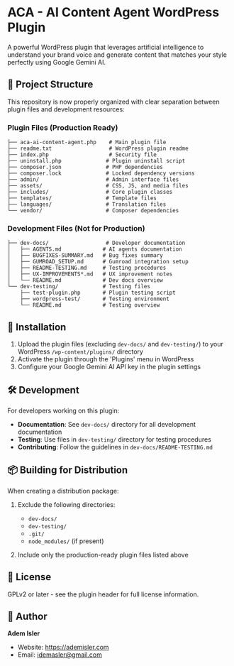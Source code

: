 # ACA - AI Content Agent WordPress Plugin

A powerful WordPress plugin that leverages artificial intelligence to understand your brand voice and generate content that matches your style perfectly using Google Gemini AI.

## 📁 Project Structure

This repository is now properly organized with clear separation between plugin files and development resources:

### Plugin Files (Production Ready)
```
├── aca-ai-content-agent.php    # Main plugin file
├── readme.txt                  # WordPress plugin readme
├── index.php                   # Security file
├── uninstall.php              # Plugin uninstall script
├── composer.json              # PHP dependencies
├── composer.lock              # Locked dependency versions
├── admin/                     # Admin interface files
├── assets/                    # CSS, JS, and media files
├── includes/                  # Core plugin classes
├── templates/                 # Template files
├── languages/                 # Translation files
└── vendor/                    # Composer dependencies
```

### Development Files (Not for Production)
```
├── dev-docs/                  # Developer documentation
│   ├── AGENTS.md             # AI agents documentation
│   ├── BUGFIXES-SUMMARY.md   # Bug fixes summary
│   ├── GUMROAD_SETUP.md      # Gumroad integration setup
│   ├── README-TESTING.md     # Testing procedures
│   ├── UX-IMPROVEMENTS*.md   # UX improvement notes
│   └── README.md             # Dev docs overview
└── dev-testing/              # Testing files
    ├── test-plugin.php       # Plugin testing script
    ├── wordpress-test/       # Testing environment
    └── README.md             # Testing overview
```

## 🚀 Installation

1. Upload the plugin files (excluding `dev-docs/` and `dev-testing/`) to your WordPress `/wp-content/plugins/` directory
2. Activate the plugin through the 'Plugins' menu in WordPress
3. Configure your Google Gemini AI API key in the plugin settings

## 🛠️ Development

For developers working on this plugin:

- **Documentation**: See `dev-docs/` directory for all development documentation
- **Testing**: Use files in `dev-testing/` directory for testing procedures
- **Contributing**: Follow the guidelines in `dev-docs/README-TESTING.md`

## 📦 Building for Distribution

When creating a distribution package:

1. Exclude the following directories:
   - `dev-docs/`
   - `dev-testing/`
   - `.git/`
   - `node_modules/` (if present)

2. Include only the production-ready plugin files listed above

## 📝 License

GPLv2 or later - see the plugin header for full license information.

## 👤 Author

**Adem Isler**
- Website: https://ademisler.com
- Email: idemasler@gmail.com